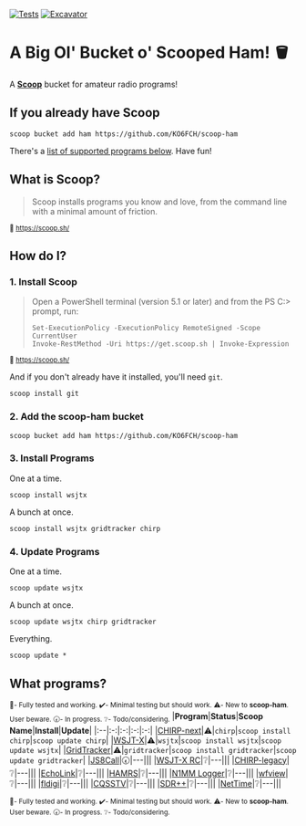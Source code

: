 [![Tests](https://github.com/KO6FCH/scoop-ham/actions/workflows/ci.yml/badge.svg)](https://github.com/KO6FCH/scoop-ham/actions/workflows/ci.yml) [![Excavator](https://github.com/KO6FCH/scoop-ham/actions/workflows/excavator.yml/badge.svg)](https://github.com/KO6FCH/scoop-ham/actions/workflows/excavator.yml)
# A Big Ol' Bucket o' Scooped Ham! 🪣
A **[Scoop](https://scoop.sh/)** bucket for amateur radio programs!
## If you already have Scoop
```pwsh
scoop bucket add ham https://github.com/KO6FCH/scoop-ham
```
There's a [list of supported programs below](#scoop-ham.programs). Have fun!
## What is Scoop?
> Scoop installs programs you know and love, from the command line with a minimal amount of friction.

<sup>:link: https://scoop.sh/</sup>
## How do I?
### 1. Install Scoop
> Open a PowerShell terminal (version 5.1 or later) and from the PS C:\> prompt, run:
> ```pwsh
> Set-ExecutionPolicy -ExecutionPolicy RemoteSigned -Scope CurrentUser
> Invoke-RestMethod -Uri https://get.scoop.sh | Invoke-Expression
> ```
<sup>:link: https://scoop.sh/</sup>

And if you don't already have it installed, you'll need `git`.
```pwsh
scoop install git
```
### 2. Add the **scoop-ham** bucket
```pwsh
scoop bucket add ham https://github.com/KO6FCH/scoop-ham
```
### 3. Install Programs
One at a time.
```pwsh
scoop install wsjtx
```
A bunch at once.
```pwsh
scoop install wsjtx gridtracker chirp
```
### 4. Update Programs
One at a time.
```pwsh
scoop update wsjtx
```
A bunch at once.
```pwsh
scoop update wsjtx chirp gridtracker
```
Everything.
```pwsh
scoop update *
```
## <a name="scoop-ham.programs">What programs?</a>
<sub>:100:- Fully tested and working. :heavy_check_mark:- Minimal testing but should work. :warning:- New to **scoop-ham**. User beware. :clock730:- In progress. :grey_question:- Todo/considering.</sub>
|**Program**|**Status**|**Scoop Name**|**Install**|**Update**|
|:--|:-:|:-:|:-:|:-:|
|[CHIRP-next](https://chirpmyradio.com/)|:warning:|`chirp`|`scoop install chirp`|`scoop update chirp`|
|[WSJT-X](https://wsjt.sourceforge.io/wsjtx.html)|:warning:|`wsjtx`|`scoop install wsjtx`|`scoop update wsjtx`|
|[GridTracker](https://gridtracker.org)|:warning:|`gridtracker`|`scoop install gridtracker`|`scoop update gridtracker`|
|[JS8Call](http://js8call.com/)|:clock730:|---|||
|[WSJT-X RC](https://wsjt.sourceforge.io/wsjtx.html)|:grey_question:|---|||
|[CHIRP-legacy](https://chirpmyradio.com/)|:grey_question:|---|||
|[EchoLink](https://www.echolink.org/)|:grey_question:|---|||
|[HAMRS](https://hamrs.app/)|:grey_question:|---|||
|[N1MM Logger](https://n1mmwp.hamdocs.com/)|:grey_question:|---|||
|[wfview](https://wfview.org/)|:grey_question:|---|||
|[fldigi](http://www.w1hkj.com/)|:grey_question:|---|||
|[CQSSTV](https://www.cqsstv.com/)|:grey_question:|---|||
|[SDR++](https://www.sdrpp.org/)|:grey_question:|---|||
|[NetTime](https://www.timesynctool.com/)|:grey_question:|---|||

<sup>:100:- Fully tested and working. :heavy_check_mark:- Minimal testing but should work. :warning:- New to **scoop-ham**. User beware. :clock730:- In progress. :grey_question:- Todo/considering.</sup>
